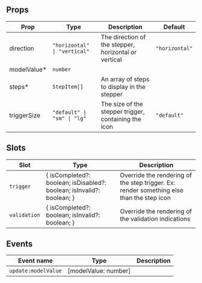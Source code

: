 <!-- This file is automatically generated, do not edit manually. -->

<script setup>
import AppStepperPlayground from './AppStepperPlayground.vue'
</script>

<AppStepperPlayground />

## Props

| Prop | Type | Description | Default |
| ---- | ---- | ----------- | ------- |
| direction | `"horizontal" \| "vertical"` | The direction of the stepper, horizontal or vertical | `"horizontal"` |
| modelValue* | `number` |  |  |
| steps* | `StepItem[]` | An array of steps to display in the stepper |  |
| triggerSize | `"default" \| "sm" \| "lg"` | The size of the stepper trigger, containing the icon | `"default"` |


## Slots

| Slot | Type | Description |
| --------- | ---- | ----------- |
| `trigger` | \{ isCompleted?: boolean; isDisabled?: boolean; isInvalid?: boolean; \} | Override the rendering of the step trigger. Ex: render something else than the step icon |
| `validation` | \{ isCompleted?: boolean; isInvalid?: boolean; \} | Override the rendering of the validation indications |


## Events

| Event name | Type | Description |
| ---------- | ---- | ----------- |
| `update:modelValue` | [modelValue: number] |  |

